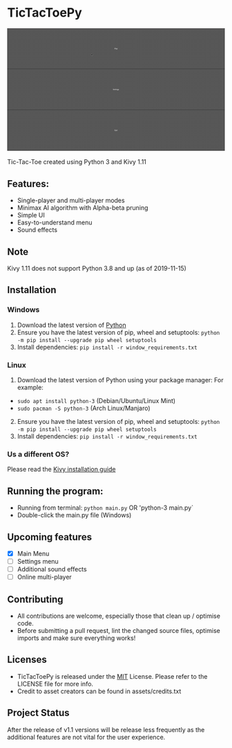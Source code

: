# TicTacToePy

![Version 1.1](gameplay.gif)

Tic-Tac-Toe created using Python 3 and Kivy 1.11

## Features:
- Single-player and multi-player modes
- Minimax AI algorithm with Alpha-beta pruning
- Simple UI
- Easy-to-understand menu
- Sound effects

## Note

Kivy 1.11 does not support Python 3.8 and up (as of 2019-11-15)

## Installation

### Windows
1. Download the latest version of [Python](https://www.python.org/downloads/)
2. Ensure you have the latest version of pip, wheel and setuptools: `python -m pip install --upgrade pip wheel setuptools`
3. Install dependencies: `pip install -r window_requirements.txt`

### Linux
1.  Download the latest version of Python using your package manager:
For example:
- `sudo apt install python-3` (Debian/Ubuntu/Linux Mint)
- `sudo pacman -S python-3`  (Arch Linux/Manjaro)
2. Ensure you have the latest version of pip, wheel and setuptools: `python -m pip install --upgrade pip wheel setuptools`
3. Install dependencies: `pip install -r window_requirements.txt`

### Us a different OS?

Please read the [Kivy installation guide](https://kivy.org/#download)

## Running the program:
- Running from terminal: `python main.py` OR 'python-3 main.py`
- Double-click the main.py file (Windows)

## Upcoming features

- [x] Main Menu
- [ ] Settings menu
- [ ] Additional sound effects
- [ ] Online multi-player

## Contributing

- All contributions are welcome, especially those that clean up / optimise code.
- Before submitting a pull request, lint the changed source files, optimise imports
and make sure everything works!


## Licenses

- TicTacToePy is released under the [MIT](https://choosealicense.com/licenses/mit/) License.
Please refer to the LICENSE file for more info.
- Credit to asset creators can be found in assets/credits.txt

## Project Status

After the release of v1.1 versions will be release less frequently as the additional features
are not vital for the user experience.
